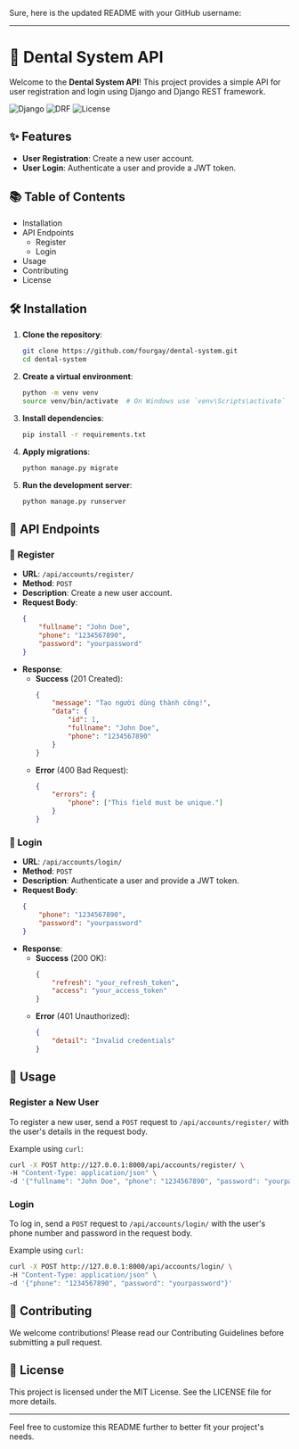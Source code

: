Sure, here is the updated README with your GitHub username:

---

# 🦷 Dental System API

Welcome to the **Dental System API**! This project provides a simple API for user registration and login using Django and Django REST framework.

![Django](https://img.shields.io/badge/Django-3.2-green)
![DRF](https://img.shields.io/badge/DRF-3.12-red)
![License](https://img.shields.io/badge/License-MIT-blue)

## ✨ Features

- **User Registration**: Create a new user account.
- **User Login**: Authenticate a user and provide a JWT token.

## 📚 Table of Contents

- Installation
- API Endpoints
  - Register
  - Login
- Usage
- Contributing
- License

## 🛠️ Installation

1. **Clone the repository**:
    ```sh
    git clone https://github.com/fourgay/dental-system.git
    cd dental-system
    ```

2. **Create a virtual environment**:
    ```sh
    python -m venv venv
    source venv/bin/activate  # On Windows use `venv\Scripts\activate`
    ```

3. **Install dependencies**:
    ```sh
    pip install -r requirements.txt
    ```

4. **Apply migrations**:
    ```sh
    python manage.py migrate
    ```

5. **Run the development server**:
    ```sh
    python manage.py runserver
    ```

## 🔗 API Endpoints

### 📝 Register

- **URL**: `/api/accounts/register/`
- **Method**: `POST`
- **Description**: Create a new user account.
- **Request Body**:
    ```json
    {
        "fullname": "John Doe",
        "phone": "1234567890",
        "password": "yourpassword"
    }
    ```
- **Response**:
    - **Success** (201 Created):
        ```json
        {
            "message": "Tạo người dùng thành công!",
            "data": {
                "id": 1,
                "fullname": "John Doe",
                "phone": "1234567890"
            }
        }
        ```
    - **Error** (400 Bad Request):
        ```json
        {
            "errors": {
                "phone": ["This field must be unique."]
            }
        }
        ```

### 🔐 Login

- **URL**: `/api/accounts/login/`
- **Method**: `POST`
- **Description**: Authenticate a user and provide a JWT token.
- **Request Body**:
    ```json
    {
        "phone": "1234567890",
        "password": "yourpassword"
    }
    ```
- **Response**:
    - **Success** (200 OK):
        ```json
        {
            "refresh": "your_refresh_token",
            "access": "your_access_token"
        }
        ```
    - **Error** (401 Unauthorized):
        ```json
        {
            "detail": "Invalid credentials"
        }
        ```

## 🚀 Usage

### Register a New User

To register a new user, send a `POST` request to `/api/accounts/register/` with the user's details in the request body.

Example using `curl`:
```sh
curl -X POST http://127.0.0.1:8000/api/accounts/register/ \
-H "Content-Type: application/json" \
-d '{"fullname": "John Doe", "phone": "1234567890", "password": "yourpassword"}'
```

### Login

To log in, send a `POST` request to `/api/accounts/login/` with the user's phone number and password in the request body.

Example using `curl`:
```sh
curl -X POST http://127.0.0.1:8000/api/accounts/login/ \
-H "Content-Type: application/json" \
-d '{"phone": "1234567890", "password": "yourpassword"}'
```

## 🤝 Contributing

We welcome contributions! Please read our Contributing Guidelines before submitting a pull request.

## 📄 License

This project is licensed under the MIT License. See the LICENSE file for more details.

---

Feel free to customize this README further to better fit your project's needs.
